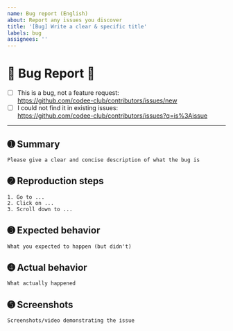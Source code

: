 ```yaml
---
name: Bug report (English)
about: Report any issues you discover
title: '[Bug] Write a clear & specific title'
labels: bug
assignees: ''
---
```


# 🐞 Bug Report 🐞

- [ ] This is a bug, not a feature request:  
      https://github.com/codee-club/contributors/issues/new
- [ ] I could not find it in existing issues:  
      https://github.com/codee-club/contributors/issues?q=is%3Aissue

*************************

## ➊ Summary
    Please give a clear and concise description of what the bug is

## ➋ Reproduction steps
    1. Go to ...
    2. Click on ...
    3. Scroll down to ...

## ➌ Expected behavior
    What you expected to happen (but didn't)

## ➍ Actual behavior
    What actually happened

## ➎ Screenshots
    Screenshots/video demonstrating the issue
